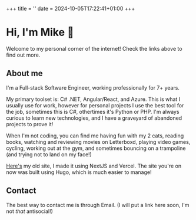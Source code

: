+++
title = ''
date = 2024-10-05T17:22:41+01:00
+++

# Hi, I'm Mike 👋
Welcome to my personal corner of the internet! Check the links above to find out more.

## About me
I'm a Full-stack Software Engineer, working professionally for 7+ years.

My primary toolset is: C# .NET, Angular/React, and Azure. This is what I usually use for work, however for personal projects I use the best tool for the job, sometimes this is C#, othertimes it's Python or PHP. I'm always curious to learn new technologies, and I have a graveyard of abandoned projects to prove it!

When I'm not coding, you can find me having fun with my 2 cats, reading books, watching and reviewing movies on Letterboxd, playing video games, cycling, working out at the gym, and sometimes bouncing on a trampoline (and trying not to land on my face!)

[Here's](https://mikepratt.dev) my old site, I made it using NextJS and Vercel. The site you're on now was built using Hugo, which is much easier to manage!

## Contact
The best way to contact me is through Email. (I will put a link here soon, I'm not *that* antisocial!)